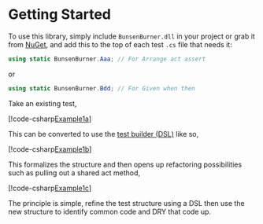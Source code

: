 # Getting Started

To use this library, simply include `BunsenBurner.dll` in your project or grab
it from [NuGet](https://www.nuget.org/packages/BunsenBurner/), and add this to
the top of each test `.cs` file
that needs it:

```C#
using static BunsenBurner.Aaa; // For Arrange act assert
```

or

```C#
using static BunsenBurner.Bdd; // For Given when then
```

Take an existing test,

[!code-csharp[Example1a](../../../Core/BunsenBurner.Tests/Examples/GettingStarted.cs#Example1a)]

This can be converted to use the [test builder (DSL)](<xref:BunsenBurner.TestBuilder`1>) like so,

[!code-csharp[Example1b](../../../Core/BunsenBurner.Tests/Examples/GettingStarted.cs#Example1b)]

This formalizes the structure and then opens up refactoring possibilities
such as pulling out a shared act method,

[!code-csharp[Example1c](../../../Core/BunsenBurner.Tests/Examples/GettingStarted.cs#Example1c)]

The principle is simple, refine the test structure using a DSL
then use the new structure to identify common code and DRY that code up.